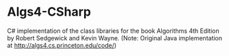 Algs4-CSharp
============

C# implementation of the class libraries for the book Algorithms 4th Edition by Robert Sedgewick and Kevin Wayne. (Note: Original Java implementation at http://algs4.cs.princeton.edu/code/)
